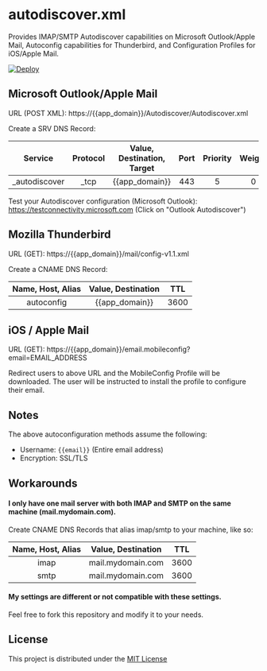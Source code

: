 # autodiscover.xml
Provides IMAP/SMTP Autodiscover capabilities on Microsoft Outlook/Apple Mail, Autoconfig capabilities for Thunderbird, and Configuration Profiles for iOS/Apple Mail.

[![Deploy](https://www.herokucdn.com/deploy/button.png)](https://heroku.com/deploy)

## Microsoft Outlook/Apple Mail
URL (POST XML): https://{{app_domain}}/Autodiscover/Autodiscover.xml

Create a SRV DNS Record:

|    Service    | Protocol | Value, Destination, Target | Port | Priority | Weight | TTL  |
|:-------------:|:--------:|:--------------------------:|:----:|:--------:|:------:|:----:|
| _autodiscover |   _tcp   |   {{app_domain}}   |  443 |     5    | 0      | 3600 |

Test your Autodiscover configuration (Microsoft Outlook): https://testconnectivity.microsoft.com (Click on "Outlook Autodiscover")

## Mozilla Thunderbird
URL (GET): https://{{app_domain}}/mail/config-v1.1.xml

Create a CNAME DNS Record:

| Name, Host, Alias |  Value, Destination  |  TTL |
|:-----------------:|:--------------------:|:----:|
|     autoconfig    | {{app_domain}} | 3600 |

## iOS / Apple Mail
URL (GET): https://{{app_domain}}/email.mobileconfig?email=EMAIL_ADDRESS

Redirect users to above URL and the MobileConfig Profile will be downloaded. The user will be instructed to install the profile to configure their email.

## Notes

The above autoconfiguration methods assume the following:

* Username: `{{email}}` (Entire email address)
* Encryption: SSL/TLS

## Workarounds

#### I only have one mail server with both IMAP and SMTP on the same machine (mail.mydomain.com).

Create CNAME DNS Records that alias imap/smtp to your machine, like so:

| Name, Host, Alias | Value, Destination |  TTL |
|:-----------------:|:------------------:|:----:|
|        imap       |  mail.mydomain.com | 3600 |
|        smtp       |  mail.mydomain.com | 3600 |

#### My settings are different or not compatible with these settings.

Feel free to fork this repository and modify it to your needs.

## License

This project is distributed under the [MIT License](LICENSE)
